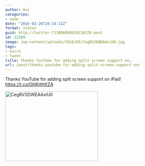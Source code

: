 ```yaml
---
author: Avi
categories:
- none
date: "2016-03-26T20:34:32Z"
format: status
guid: http://twitter-713886888919216128-post
id: 12589
image: /wp-content/uploads/2016/03/Ceg8V2DWEAAxiU0.jpg
tags:
- micro
- tweet
title: Thanks YouTube for adding split screen support on…
url: /post/thanks-youtube-for-adding-split-screen-support-on/
---
```

Thanks YouTube for adding split screen support on iPad! https://t.co/Oll4htHXZA

<img width="300" height="225" src="http://aviflax.com/wp-content/uploads/2016/03/Ceg8V2DWEAAxiU0-300x225.jpg" class="attachment-medium size-medium" alt="Ceg8V2DWEAAxiU0" />